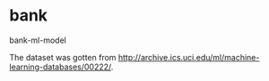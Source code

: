 # bank
bank-ml-model

The dataset was gotten from 
http://archive.ics.uci.edu/ml/machine-learning-databases/00222/.
